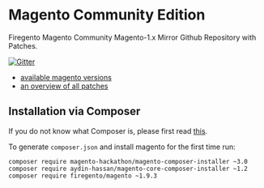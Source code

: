 # Magento Community Edition

Firegento Magento Community Magento-1.x Mirror Github Repository with Patches.

[![Gitter](https://badges.gitter.im/Join%20Chat.svg)](https://gitter.im/firegento/magento?utm_source=badge&utm_medium=badge&utm_campaign=pr-badge)

- [available magento versions](https://github.com/firegento/magento/releases)
- [an overview of all patches](https://github.com/brentwpeterson/magento-patches)

## Installation via Composer

If you do not know what Composer is, please first read [this](https://getcomposer.org/doc/00-intro.md).

To generate `composer.json` and install magento for the first time run:

```
composer require magento-hackathon/magento-composer-installer ~3.0
composer require aydin-hassan/magento-core-composer-installer ~1.2
composer require firegento/magento ~1.9.3
```
